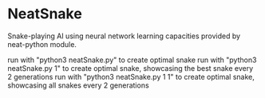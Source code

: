 # NeatSnake
Snake-playing AI using neural network learning capacities provided by neat-python module.

run with "python3 neatSnake.py" to create optimal snake
run with "python3 neatSnake.py 1" to create optimal snake, showcasing the best snake every 2 generations
run with "python3 neatSnake.py 1 1" to create optimal snake, showcasing all snakes every 2 generations
